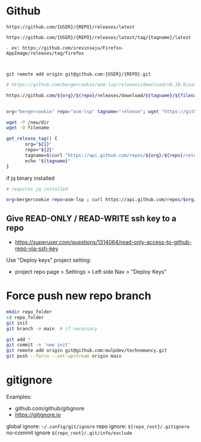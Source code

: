 
# Github
```
https://github.com/{USER}/{REPO}/releases/latest

https://github.com/{USER}/{REPO}/releases/latest/tag/{tagname}/latest

- ex: https://github.com/srevinsaju/Firefox-AppImage/releases/tag/firefox
  


git remote add origin git@github.com:{USER}/{REPO}.git
```

```sh
# https://github.com/bergercookie/asm-lsp/releases/download/v0.10.0/asm-lsp-x86_64-unknown-linux-gnu.tar.gz

https://github.com/${org}/${repo}/releases/download/${tagname}/${filename}


org="bergercookie" repo="asm-lsp" tagname="release"; wget "https://github.com/${org}/${repo}/releases/latest/tag/${tagname}/latest"

wget -P /new/dir
wget -O filename

get_release_tag() { 
       org="${1}" 
       repo="${2}"        
	   tagname=$(curl "https://api.github.com/repos/${org}/${repo}/releases/latest" -s | jq .name -r) 
	   echo "${tagname}"                                                         
}
```

if jq binary installed
```sh
# requires jq installed

org=bergercookie repo=asm-lsp ; curl https://api.github.com/repos/$org/$repo/releases/latest -s | jq .name -r
```
## Give READ-ONLY / READ-WRITE ssh key to a repo 
- https://superuser.com/questions/1314064/read-only-access-to-github-repo-via-ssh-key

Use "Deploy keys" project setting:
- project repo page > Settings > Left side Nav > "Deploy Keys"


# Force push new repo branch
```sh
mkdir repo_folder
cd repo_folder  
git init    
git branch -m main  # if necessary

git add *  
git commit -m 'new init'  
git remote add origin git@github.com:mulpdev/technomancy.git  
git push --force --set-upstream origin main
```
# gitignore

Examples:
- github.com/github/gitignore
- https://gitignore.io


global ignore: `~/.config/git/ignore`
repo ignore: `${repo_root}/.gitignore`
no-commit ignore `${repo_root}/.git/info/exclude`